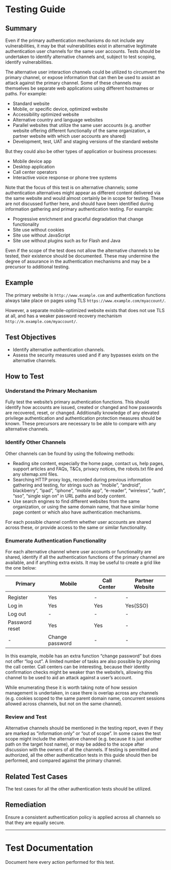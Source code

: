 # Testing Guide

## Summary

Even if the primary authentication mechanisms do not include any vulnerabilities, it may be that vulnerabilities exist in alternative legitimate authentication user channels for the same user accounts. Tests should be undertaken to identify alternative channels and, subject to test scoping, identify vulnerabilities.

The alternative user interaction channels could be utilized to circumvent the primary channel, or expose information that can then be used to assist an attack against the primary channel. Some of these channels may themselves be separate web applications using different hostnames or paths. For example:

-   Standard website
-   Mobile, or specific device, optimized website
-   Accessibility optimized website
-   Alternative country and language websites
-   Parallel websites that utilize the same user accounts (e.g. another website offering different functionally of the same organization, a partner website with which user accounts are shared)
-   Development, test, UAT and staging versions of the standard website

But they could also be other types of application or business processes:

-   Mobile device app
-   Desktop application
-   Call center operators
-   Interactive voice response or phone tree systems

Note that the focus of this test is on alternative channels; some authentication alternatives might appear as different content delivered via the same website and would almost certainly be in scope for testing. These are not discussed further here, and should have been identified during information gathering and primary authentication testing. For example:

-   Progressive enrichment and graceful degradation that change functionality
-   Site use without cookies
-   Site use without JavaScript
-   Site use without plugins such as for Flash and Java

Even if the scope of the test does not allow the alternative channels to be tested, their existence should be documented. These may undermine the degree of assurance in the authentication mechanisms and may be a precursor to additional testing.

## Example

The primary website is `http://www.example.com` and authentication functions always take place on pages using TLS `https://www.example.com/myaccount/`.

However, a separate mobile-optimized website exists that does not use TLS at all, and has a weaker password recovery mechanism `http://m.example.com/myaccount/`.

## Test Objectives

-   Identify alternative authentication channels.
-   Assess the security measures used and if any bypasses exists on the alternative channels.

## How to Test

### Understand the Primary Mechanism

Fully test the website’s primary authentication functions. This should identify how accounts are issued, created or changed and how passwords are recovered, reset, or changed. Additionally knowledge of any elevated privilege authentication and authentication protection measures should be known. These precursors are necessary to be able to compare with any alternative channels.

### Identify Other Channels

Other channels can be found by using the following methods:

-   Reading site content, especially the home page, contact us, help pages, support articles and FAQs, T&Cs, privacy notices, the robots.txt file and any sitemap.xml files.
-   Searching HTTP proxy logs, recorded during previous information gathering and testing, for strings such as “mobile”, “android”, blackberry”, “ipad”, “iphone”, “mobile app”, “e-reader”, “wireless”, “auth”, “sso”, “single sign on” in URL paths and body content.
-   Use search engines to find different websites from the same organization, or using the same domain name, that have similar home page content or which also have authentication mechanisms.

For each possible channel confirm whether user accounts are shared across these, or provide access to the same or similar functionality.

### Enumerate Authentication Functionality

For each alternative channel where user accounts or functionality are shared, identify if all the authentication functions of the primary channel are available, and if anything extra exists. It may be useful to create a grid like the one below:

| Primary        | Mobile          | Call Center | Partner Website |
| -------------- | --------------- | ----------- | --------------- |
|                |                 |             |                 |
| Register       | Yes             | -           | -               |
| Log in         | Yes             | Yes         | Yes(SSO)        |
| Log out        | -               | -           | -               |
| Password reset | Yes             | Yes         | -               |
| -              | Change password | -           | -               |

In this example, mobile has an extra function “change password” but does not offer “log out”. A limited number of tasks are also possible by phoning the call center. Call centers can be interesting, because their identity confirmation checks might be weaker than the website’s, allowing this channel to be used to aid an attack against a user’s account.

While enumerating these it is worth taking note of how session management is undertaken, in case there is overlap across any channels (e.g. cookies scoped to the same parent domain name, concurrent sessions allowed across channels, but not on the same channel).

### Review and Test

Alternative channels should be mentioned in the testing report, even if they are marked as “information only” or “out of scope”. In some cases the test scope might include the alternative channel (e.g. because it is just another path on the target host name), or may be added to the scope after discussion with the owners of all the channels. If testing is permitted and authorized, all the other authentication tests in this guide should then be performed, and compared against the primary channel.

## Related Test Cases

The test cases for all the other authentication tests should be utilized.

## Remediation

Ensure a consistent authentication policy is applied across all channels so that they are equally secure.

---

# Test Documentation

Document here every action performed for this test.